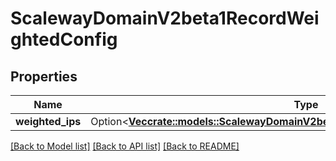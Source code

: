 # ScalewayDomainV2beta1RecordWeightedConfig

## Properties

Name | Type | Description | Notes
------------ | ------------- | ------------- | -------------
**weighted_ips** | Option<[**Vec<crate::models::ScalewayDomainV2beta1RecordWeightedConfigWeightedIp>**](scaleway.domain.v2beta1.Record.WeightedConfig.WeightedIP.md)> |  | [optional]

[[Back to Model list]](../README.md#documentation-for-models) [[Back to API list]](../README.md#documentation-for-api-endpoints) [[Back to README]](../README.md)


